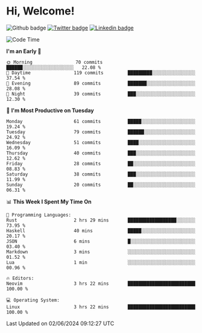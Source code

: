   # Hi, Welcome!
  ![Github badge](https://img.shields.io/github/followers/kraken-afk.svg?style=social&label=Follow&maxAge=2592000)
  [![Twitter badge](https://img.shields.io/badge/-Twitter-00acee?style=flat-square&logo=Twitter&logoColor=white)](https://twitter.com/trshppl)
  [![Linkedin badge](https://img.shields.io/badge/LinkedIn-0077B5?style=flat-square&logo=linkedin&logoColor=white)](https://www.linkedin.com/in/noveanrer)
<!--START_SECTION:waka-->
![Code Time](http://img.shields.io/badge/Code%20Time-227%20hrs%205%20mins-blue)

**I'm an Early 🐤** 

```text
🌞 Morning                70 commits          ██████░░░░░░░░░░░░░░░░░░░   22.08 % 
🌆 Daytime                119 commits         █████████░░░░░░░░░░░░░░░░   37.54 % 
🌃 Evening                89 commits          ███████░░░░░░░░░░░░░░░░░░   28.08 % 
🌙 Night                  39 commits          ███░░░░░░░░░░░░░░░░░░░░░░   12.30 % 
```
📅 **I'm Most Productive on Tuesday** 

```text
Monday                   61 commits          █████░░░░░░░░░░░░░░░░░░░░   19.24 % 
Tuesday                  79 commits          ██████░░░░░░░░░░░░░░░░░░░   24.92 % 
Wednesday                51 commits          ████░░░░░░░░░░░░░░░░░░░░░   16.09 % 
Thursday                 40 commits          ███░░░░░░░░░░░░░░░░░░░░░░   12.62 % 
Friday                   28 commits          ██░░░░░░░░░░░░░░░░░░░░░░░   08.83 % 
Saturday                 38 commits          ███░░░░░░░░░░░░░░░░░░░░░░   11.99 % 
Sunday                   20 commits          ██░░░░░░░░░░░░░░░░░░░░░░░   06.31 % 
```


📊 **This Week I Spent My Time On** 

```text
💬 Programming Languages: 
Rust                     2 hrs 29 mins       ██████████████████░░░░░░░   73.95 % 
Haskell                  40 mins             █████░░░░░░░░░░░░░░░░░░░░   20.17 % 
JSON                     6 mins              █░░░░░░░░░░░░░░░░░░░░░░░░   03.40 % 
Markdown                 3 mins              ░░░░░░░░░░░░░░░░░░░░░░░░░   01.52 % 
Lua                      1 min               ░░░░░░░░░░░░░░░░░░░░░░░░░   00.96 % 

🔥 Editors: 
Neovim                   3 hrs 22 mins       █████████████████████████   100.00 % 

💻 Operating System: 
Linux                    3 hrs 22 mins       █████████████████████████   100.00 % 
```


 Last Updated on 02/06/2024 09:12:27 UTC
<!--END_SECTION:waka-->